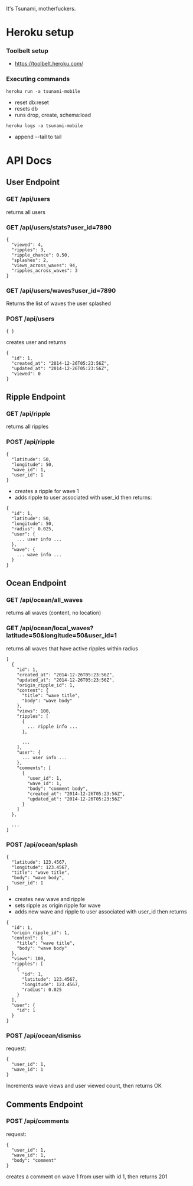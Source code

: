 It's Tsunami, motherfuckers.

# Heroku setup

### Toolbelt setup
* https://toolbelt.heroku.com/

### Executing commands
`heroku run -a tsunami-mobile`
* reset db:reset
 * resets db
 * runs drop, create, schema:load

`heroku logs -a tsunami-mobile`
 * append --tail to tail

# API Docs

## User Endpoint

### GET /api/users

returns all users

### GET /api/users/stats?user_id=7890

```
{
  "viewed": 4,
  "ripples": 3,
  "ripple_chance": 0.50,
  "splashes": 2,
  "views_across_waves": 94,
  "ripples_across_waves": 3
}
```

### GET /api/users/waves?user_id=7890

Returns the list of waves the user splashed

### POST /api/users

```
{ }
```
creates user and returns
```
{
  "id": 1,
  "created_at": "2014-12-26T05:23:56Z",
  "updated_at": "2014-12-26T05:23:56Z",
  "viewed": 0
}
```

## Ripple Endpoint

### GET /api/ripple

returns all ripples

### POST /api/ripple

```
{
  "latitude": 50,
  "longitude": 50,
  "wave_id": 1,
  "user_id": 1
}
```
* creates a ripple for wave 1
* adds ripple to user associated with user_id
then returns:
```
{
  "id": 1,
  "latitude": 50,
  "longitude": 50,
  "radius": 0.025,
  "user": {
    ... user info ...
  },
  "wave": {
    ... wave info ...
  }
}
```

## Ocean Endpoint

### GET /api/ocean/all_waves

returns all waves (content, no location)

### GET /api/ocean/local_waves?latitude=50&longitude=50&user_id=1

returns all waves that have active ripples within radius
```
[
  {
    "id": 1,
    "created_at": "2014-12-26T05:23:56Z",
    "updated_at": "2014-12-26T05:23:56Z",
    "origin_ripple_id": 1,
    "content": {
      "title": "wave title",
      "body": "wave body"
    },
    "views": 100,
    "ripples": [
      {
        ... ripple info ...
      },

      ...
    ],
    "user": {
      ... user info ...
    },
    "comments": [
      {
        "user_id": 1,
        "wave_id": 1,
        "body": "comment body",
        "created_at": "2014-12-26T05:23:56Z",
        "updated_at": "2014-12-26T05:23:56Z"
      }
    ]
  },

  ...
]
```

### POST /api/ocean/splash

```
{
  "latitude": 123.4567,
  "longitude": 123.4567,
  "title": "wave title",
  "body": "wave body",
  "user_id": 1
}
```
* creates new wave and ripple
* sets ripple as origin ripple for wave
* adds new wave and ripple to user associated with user_id
then returns
```
{
  "id": 1,
  "origin_ripple_id": 1,
  "content": {
    "title": "wave title",
    "body": "wave body"
  },
  "views": 100,
  "ripples": [
    {
      "id": 1,
      "latitude": 123.4567,
      "longitude": 123.4567,
      "radius": 0.025
    }
  ],
  "user": {
    "id": 1
  }
}
```

### POST /api/ocean/dismiss

request:
```
{
  "user_id": 1,
  "wave_id": 1
}
```

Increments wave views and user viewed count, then returns OK

## Comments Endpoint
### POST /api/comments
request:
```
{
  "user_id": 1,
  "wave_id": 1,
  "body": "comment"
}
```
creates a comment on wave 1 from user with id 1, then returns 201
